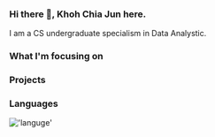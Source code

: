 ### Hi there 👋, Khoh Chia Jun here.

I am a CS undergraduate specialism in Data Analystic.

### What I'm focusing on 


### Projects


### Languages
!['languge'](https://img.shields.io/badge/-Python-3776AB?logo=Python)
